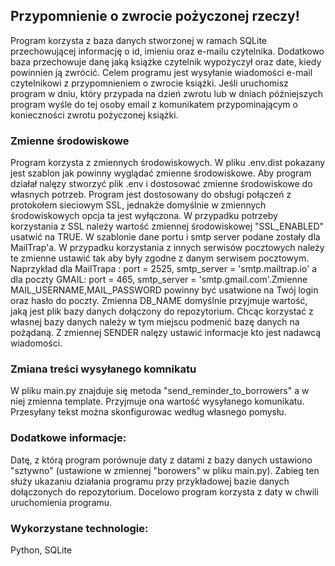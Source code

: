 ## Przypomnienie o zwrocie pożyczonej rzeczy!

Program korzysta z baza danych stworzonej w ramach SQLite przechowującej informację o id, imieniu oraz e-mailu czytelnika. Dodatkowo baza przechowuje danę jaką książke czytelnik wypożyczył oraz date, kiedy powinnien ją zwrócić.
Celem programu jest wysyłanie wiadomości e-mail czytelnikowi z przypomnieniem o zwrocie książki.
Jeśli uruchomisz program w dniu, który przypada na dzień zwrotu lub w dniach późniejszych program wyśle do tej osoby email z komunikatem przypominającym o konieczności zwrotu pożyczonej książki.

### Zmienne środowiskowe
Program korzysta z zmiennych środowiskowych. W pliku .env.dist pokazany jest szablon jak powinny wyglądać zmienne środowiskowe.
Aby program działał nalęzy stworzyć plik .env i dostosować zmienne środowiskowe do własnych potrzeb.
Program jest dostosowany do obsługi połączeń z protokołem sieciowym SSL, jednakże domyślnie w zmiennych środowiskowych opcja ta jest wyłączona. W przypadku potrzeby korzystania z SSL należy wartość zmiennej środowiskowej "SSL_ENABLED" usatwić na TRUE.
W szablonie dane portu i smtp server podane zostały dla MailTrap'a. W przypadku korzystania z innych serwisów pocztowych należy te zmienne ustawić tak aby były zgodne z danym serwisem pocztowym. Naprzykład dla MailTrapa : port = 2525, smtp_server = 'smtp.mailtrap.io' a dla poczty GMAIL: port = 465, smtp_server = 'smtp.gmail.com'.Zmienne  MAIL_USERNAME,MAIL_PASSWORD powinny być usatwione na Twój login oraz hasło do poczty. Zmienna DB_NAME domyślnie przyjmuje wartość, jaką jest plik bazy danych dołączony do repozytorium. Chcąc korzystać z własnej bazy danych należy w tym miejscu podmenić bazę danych na pożądaną.
Z zmiennej SENDER nalęzy ustawić informacje kto jest nadawcą wiadomości.

### Zmiana treści wysyłanego komnikatu

W pliku main.py znajduje się metoda "send_reminder_to_borrowers" a w niej zmienna template. Przyjmuje ona wartość wysyłanego komunikatu. Przesyłany tekst można skonfigurowac według własnego pomysłu.

### Dodatkowe informacje: 
 Datę, z którą program porównuje daty z datami z bazy danych ustawiono "sztywno" (ustawione w zmiennej "borowers" w pliku main.py). Zabieg ten służy ukazaniu działania programu przy przykładowej bazie danych dołączonych do repozytorium.
 Docelowo program korzysta z daty w chwili uruchomienia programu.
 
 ### Wykorzystane technologie:
 Python,
 SQLite

